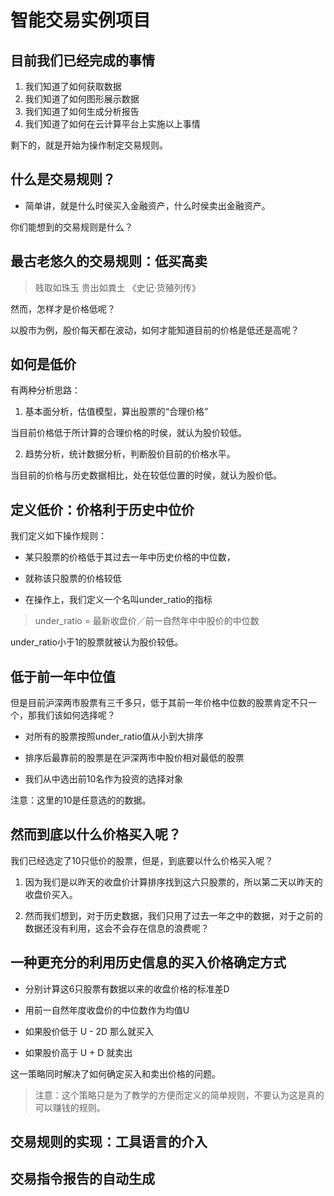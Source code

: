 # 智能交易实例项目 #

## 目前我们已经完成的事情 ##

1. 我们知道了如何获取数据
2. 我们知道了如何图形展示数据
3. 我们知道了如何生成分析报告
4. 我们知道了如何在云计算平台上实施以上事情

剩下的，就是开始为操作制定交易规则。

## 什么是交易规则？ ##

* 简单讲，就是什么时侯买入金融资产，什么时侯卖出金融资产。

你们能想到的交易规则是什么？

## 最古老悠久的交易规则：低买高卖 ##

> 贱取如珠玉 贵出如粪土   《史记·货殖列传》

然而，怎样才是价格低呢？

以股市为例，股价每天都在波动，如何才能知道目前的价格是低还是高呢？

## 如何是低价 ##
有两种分析思路：

1. 基本面分析，估值模型，算出股票的“合理价格”

当目前价格低于所计算的合理价格的时侯，就认为股价较低。

2.  趋势分析，统计数据分析，判断股价目前的价格水平。

当目前的价格与历史数据相比，处在较低位置的时侯，就认为股价低。

## 定义低价：价格利于历史中位价 ##

我们定义如下操作规则：

* 某只股票的价格低于其过去一年中历史价格的中位数，

* 就称该只股票的价格较低

* 在操作上，我们定义一个名叫under_ratio的指标

> under_ratio = 最新收盘价／前一自然年中中股价的中位数

under_ratio小于1的股票就被认为股价较低。

## 低于前一年中位值 ##

但是目前沪深两市股票有三千多只，低于其前一年价格中位数的股票肯定不只一个，那我们该如何选择呢？

* 对所有的股票按照under_ratio值从小到大排序


* 排序后最靠前的股票是在沪深两市中股价相对最低的股票

* 我们从中选出前10名作为投资的选择对象

注意：这里的10是任意选的的数据。

## 然而到底以什么价格买入呢？ ##

我们已经选定了10只低价的股票，但是，到底要以什么价格买入呢？

1. 因为我们是以昨天的收盘价计算排序找到这六只股票的，所以第二天以昨天的收盘价买入。

2. 然而我们想到，对于历史数据，我们只用了过去一年之中的数据，对于之前的数据还没有利用，这会不会存在信息的浪费呢？

## 一种更充分的利用历史信息的买入价格确定方式 ##

* 分别计算这6只股票有数据以来的收盘价格的标准差D

* 用前一自然年度收盘价的中位数作为均值U

* 如果股价低于 U - 2D 那么就买入

* 如果股价高于 U + D 就卖出

这一策略同时解决了如何确定买入和卖出价格的问题。

> 注意：这个策略只是为了教学的方便而定义的简单规则，不要认为这是真的可以赚钱的规则。

## 交易规则的实现：工具语言的介入 ##

## 交易指令报告的自动生成 ##

